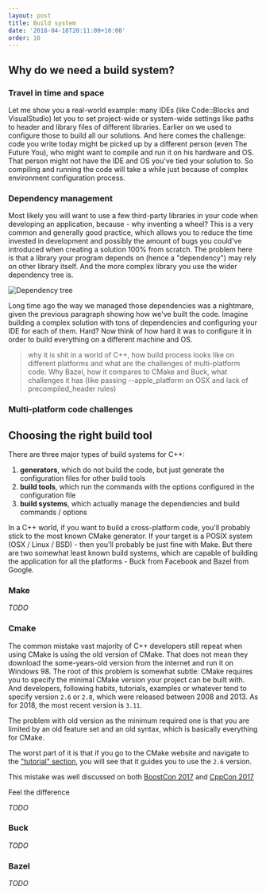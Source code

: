 ```yaml
---
layout: post
title: Build system
date: '2018-04-18T20:11:00+10:00'
order: 10
---
```


## Why do we need a build system?

### Travel in time and space

Let me show you a real-world example: many IDEs (like Code::Blocks and VisualStudio) let you to set project-wide or system-wide settings like paths to header and library files of different libraries. Earlier on we used to configure those to build all our solutions. And here comes the challenge: code you write today might be picked up by a different person (even The Future You), who might want to compile and run it on his hardware and OS. That person might not have the IDE and OS you've tied your solution to. So compiling and running the code will take a while just because of complex environment configuration process.

### Dependency management

Most likely you will want to use a few third-party libraries in your code when developing an application, because - why inventing a wheel? This is a very common and generally good practice, which allows you to reduce the time invested in development and possibly the amount of bugs you could've introduced when creating a solution 100% from scratch. The problem here is that a library your program depends on (hence a "dependency") may rely on other library itself. And the more complex library you use the wider dependency tree is.

<img src="//images/dependency_tree.jpg" alt="Dependency tree">

Long time ago the way we managed those dependencies was a nightmare, given the previous paragraph showing how we've built the code. Imagine building a complex solution with tons of dependencies and configuring your IDE for each of them. Hard? Now think of how hard it was to configure it in order to build everything on a different machine and OS.

> why it is shit in a world of C++, how build process looks like on different platforms and what are the challenges of multi-platform code. Why Bazel, how it compares to CMake and Buck, what challenges it has (like passing --apple_platform on OSX and lack of precompiled_header rules)

### Multi-platform code challenges

## Choosing the right build tool

There are three major types of build systems for C++:

1. **generators**, which do not build the code, but just generate the configuration files for other build tools
2. **build tools**, which run the commands with the options configured in the configuration file
3. **build systems**, which actually manage the dependencies and build commands / options

In a C++ world, if you want to build a cross-platform code, you'll probably stick to the most known CMake generator. If your target is a POSIX system (OSX / Linux / BSD) - then you'll probably be just fine with Make. But there are two somewhat least known build systems, which are capable of building the application for all the platforms - Buck from Facebook and Bazel from Google.

### Make

*TODO*

### Cmake

The common mistake vast majority of C++ developers still repeat when using CMake is using the old version of CMake. That does not mean they download the some-years-old version from the internet and run it on Windows 98. The root of this problem is somewhat subtle: CMake requires you to specify the minimal CMake version your project can be built with. And developers, following habits, tutorials, examples or whatever tend to specify version `2.6` or `2.8`, which were released between 2008 and 2013. As for 2018, the most recent version is `3.11`.

The problem with old version as the minimum required one is that you are limited by an old feature set and an old syntax, which is basically everything for CMake.

The worst part of it is that if you go to the CMake website and navigate to the ["tutorial" section](https://cmake.org/cmake-tutorial/), you will see that it guides you to use the `2.6` version.

This mistake was well discussed on both [BoostCon 2017](https://www.youtube.com/watch?v=bsXLMQ6WgIk) and [CppCon 2017](https://youtu.be/eC9-iRN2b04?t=299)

Feel the difference

*TODO*

### Buck

*TODO*

### Bazel

*TODO*
